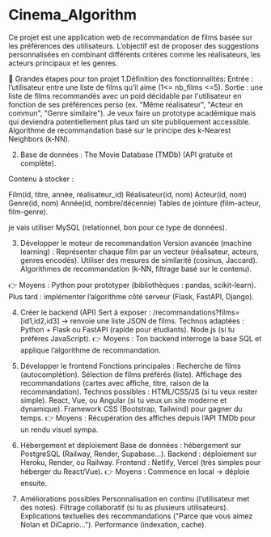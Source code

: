 # Cinema_Algorithm
Ce projet est une application web de recommandation de films basée sur les préférences des utilisateurs. L’objectif est de proposer des suggestions personnalisées en combinant différents critères comme les réalisateurs, les acteurs principaux et les genres.




🚀 Grandes étapes pour ton projet
1.Définition des fonctionnalités:
Entrée : l’utilisateur entre une liste de films qu’il aime (1<= nb_films <=5).
Sortie : une liste de films recommandés avec un poid décidable par l'utilisateur en fonction de ses préférences perso (ex. "Même réalisateur", "Acteur en commun", "Genre similaire").
Je veux faire un prototype académique mais qui deviendra potentiellement plus tard un site publiquement accessible.
Algorithme de recommandation basé sur le principe des k-Nearest Neighbors (k-NN). 


2. Base de données :
The Movie Database (TMDb)
 (API gratuite et complète).

Contenu à stocker :

Film(id, titre, année, réalisateur_id)
Réalisateur(id, nom)
Acteur(id, nom)
Genre(id, nom)
Année(id, nombre/décennie)
Tables de jointure (film-acteur, film-genre).  

je vais utiliser MySQL (relationnel, bon pour ce type de données).


3. Développer le moteur de recommandation
Version avancée (machine learning) :
Représenter chaque film par un vecteur (réalisateur, acteurs, genres encodés).
Utiliser des mesures de similarité (cosinus, Jaccard).
Algorithmes de recommandation (k-NN, filtrage basé sur le contenu).

👉 Moyens : Python pour prototyper (bibliothèques : pandas, scikit-learn).
Plus tard : implémenter l’algorithme côté serveur (Flask, FastAPI, Django).



4. Créer le backend (API)
Sert à exposer :
/recommandations?films=[id1,id2,id3] → renvoie une liste JSON de films.
Technos adaptées :
Python + Flask ou FastAPI (rapide pour étudiants).
Node.js (si tu préfères JavaScript).
👉 Moyens : Ton backend interroge la base SQL et applique l’algorithme de recommandation.


5. Développer le frontend
Fonctions principales :
Recherche de films (autocomplétion).
Sélection de films préférés (liste).
Affichage des recommandations (cartes avec affiche, titre, raison de la recommandation).
Technos possibles :
HTML/CSS/JS (si tu veux rester simple).
React, Vue, ou Angular (si tu veux un site moderne et dynamique).
Framework CSS (Bootstrap, Tailwind) pour gagner du temps.
👉 Moyens : Récupération des affiches depuis l’API TMDb pour un rendu visuel sympa.


6. Hébergement et déploiement
Base de données : hébergement sur PostgreSQL (Railway, Render, Supabase…).
Backend : déploiement sur Heroku, Render, ou Railway.
Frontend : Netlify, Vercel (très simples pour héberger du React/Vue).
👉 Moyens : Commence en local → déploie ensuite.


7. Améliorations possibles
Personnalisation en continu (l’utilisateur met des notes).
Filtrage collaboratif (si tu as plusieurs utilisateurs).
Explications textuelles des recommandations ("Parce que vous aimez Nolan et DiCaprio…").
Performance (indexation, cache).
